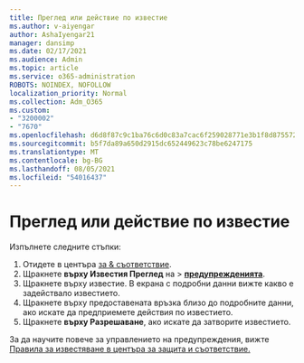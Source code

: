 ```yaml
---
title: Преглед или действие по известие
ms.author: v-aiyengar
author: AshaIyengar21
manager: dansimp
ms.date: 02/17/2021
ms.audience: Admin
ms.topic: article
ms.service: o365-administration
ROBOTS: NOINDEX, NOFOLLOW
localization_priority: Normal
ms.collection: Adm_O365
ms.custom:
- "3200002"
- "7670"
ms.openlocfilehash: d6d8f87c9c1ba76c6d0c83a7cac6f259028771e3b1f8d8755729381f79f5b342
ms.sourcegitcommit: b5f7da89a650d2915dc652449623c78be6247175
ms.translationtype: MT
ms.contentlocale: bg-BG
ms.lasthandoff: 08/05/2021
ms.locfileid: "54016437"
---
```

# <a name="review-or-act-on-an-alert"></a>Преглед или действие по известие

Изпълнете следните стъпки:

1. Отидете в центъра [за & съответствие](https://go.microsoft.com/fwlink/p/?linkid=2077143).
1. Щракнете **върху Известия Преглед** на  >  **[предупрежденията](https://go.microsoft.com/fwlink/?linkid=2103301)**.
1. Щракнете върху известие. В екрана с подробни данни вижте какво е задействало известието.
1. Щракнете върху предоставената връзка близо до подробните данни, ако искате да предприемете действия по известието.
1. Щракнете **върху Разрешаване**, ако искате да затворите известието.

За да научите повече за управлението на предупреждения, вижте [Правила за известяване в центъра за защита и съответствие.](https://go.microsoft.com/fwlink/?linkid=2103211)

